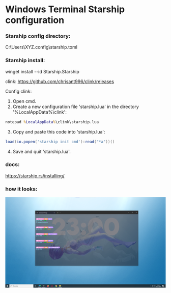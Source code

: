 # Windows Terminal Starship configuration

### Starship config directory:
C:\Users\XYZ\.config\starship.toml

### Starship install:

winget install --id Starship.Starship

clink:
https://github.com/chrisant996/clink/releases

Config clink:
1. Open cmd.
2. Create a new configuration file 'starship.lua' in the directory '%LocalAppData%\clink\':
```cmd
notepad %LocalAppData%\clink\starship.lua
```
3. Copy and paste this code into 'starship.lua':
```lua
load(io.popen('starship init cmd'):read("*a"))()
```
4. Save and quit 'starship.lua'.

### docs:
https://starship.rs/installing/

### how it looks:
![screen1](screen.png)
